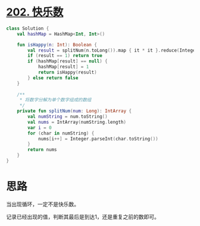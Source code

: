# [202. 快乐数](https://leetcode-cn.com/problems/happy-number/)

```kotlin
class Solution {
    val hashMap = HashMap<Int, Int>()

    fun isHappy(n: Int): Boolean {
        val result = splitNum(n.toLong()).map { it * it }.reduce(Integer::sum)
        if (result == 1) return true
        if (hashMap[result] == null) {
            hashMap[result] = 1
            return isHappy(result)
        } else return false
    }
    
    /**
     * 将数字分解为单个数字组成的数组
     */
    private fun splitNum(num: Long): IntArray {
        val numString = num.toString()
        val nums = IntArray(numString.length)
        var i = 0
        for (char in numString) {
            nums[i++] = Integer.parseInt(char.toString())
        }
        return nums
    }
}
```

# 思路

当出现循环，一定不是快乐数。

记录已经出现的值，判断其最后是到达1，还是重复之前的数即可。